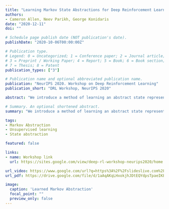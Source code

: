 ```yaml
---
title: "Learning Markov State Abstractions for Deep Reinforcement Learning"
authors:
- Cameron Allen, Neev Parikh, George Konidaris
date: "2020-12-11"
doi: ""

# Schedule page publish date (NOT publication's date).
publishDate: "2020-10-06T00:00:00Z"

# Publication type.
# Legend: 0 = Uncategorized; 1 = Conference paper; 2 = Journal article;
# 3 = Preprint / Working Paper; 4 = Report; 5 = Book; 6 = Book section;
# 7 = Thesis; 8 = Patent
publication_types: ["3"]

# Publication name and optional abbreviated publication name.
publication: "NeurIPS 2020. Workshop on Deep Reinforcement Learning"
publication_short: "DRL Workshop, NeurIPS 2020"

abstract: "We introduce a method of learning an abstract state representation for Markov Decision Processes (MDPs) with rich observations. We begin by proving that a combination of three conditions is sufficient for a learned state abstraction to retain the Markov property. We then describe a practical training procedure that combines inverse model estimation and temporal contrastive learning to learn an abstraction that approximately satisfies these conditions. We evaluate our approach with a proof-of-concept visual gridworld experiment, where the learned representation captures the underlying structure of the domain and enables substantially improved learning performance over end-to-end deep RL, matching the performance achieved with hand-designed compact state information."

# Summary. An optional shortened abstract.
summary: "We introduce a method of learning an abstract state representation for Markov Decision Processes (MDPs) with rich observations."

tags:
- Markov Abstraction
- Unsupervised learning
- State abstraction

featured: false

links:
- name: Workshop link
  url: https://sites.google.com/view/deep-rl-workshop-neurips2020/home

url_video: https://www.google.com/url?q=https%3A%2F%2Fslideslive.com%2F38941284%2Flearning-markov-state-abstractions-for-deep-reinforcement-learning%3Fref%3Daccount-folder-62083-folders&sa=D&sntz=1&usg=AFQjCNFXjMCQoNvrGqUjNlnhoVqJXK0jnA
url_pdf: https://drive.google.com/file/d/1aAqAKqLHxokjhJDtEQYdpsTpaeIKEdFv/view?usp=sharing

image:
  caption: 'Learned Markov Abstraction'
  focal_point: ""
  preview_only: false
---
```

